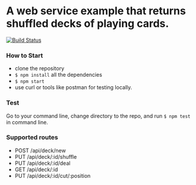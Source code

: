 # A web service example that returns shuffled decks of playing cards.
[![Build Status](https://travis-ci.org/gnehcc/deck-webservice-example.svg?branch=master)](https://travis-ci.org/gnehcc/deck-webservice-example)

### How to Start
- clone the repository
- `$ npm install` all the dependencies
- `$ npm start`
- use curl or tools like postman for testing locally.

### Test
Go to your command line, change directory to the repo, and run `$ npm test` in command line.

### Supported routes
- POST /api/deck/new
- PUT /api/deck/:id/shuffle
- PUT /api/deck/:id/deal
- GET /api/deck/:id
- PUT /api/deck/:id/cut/:position
